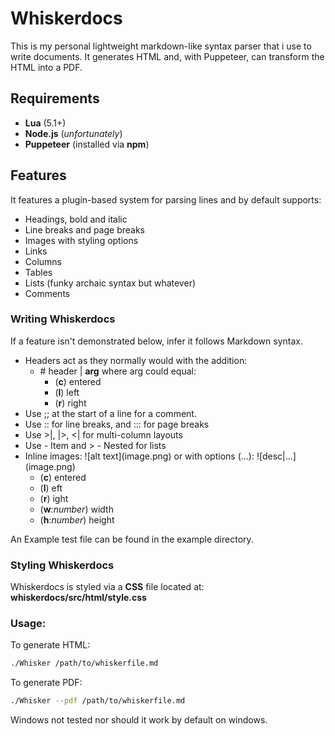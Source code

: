 # Whiskerdocs
This is my personal lightweight markdown-like syntax parser that i use to write documents.
It generates HTML and, with Puppeteer, can transform the HTML into a PDF.

## Requirements
- **Lua** (5.1+)
- **Node.js** (*unfortunately*)
- **Puppeteer** (installed via **npm**)

## Features
It features a plugin-based system for parsing lines and by default
supports:
- Headings, bold and italic
- Line breaks and page breaks
- Images with styling options
- Links
- Columns
- Tables
- Lists (funky archaic syntax but whatever)
- Comments
### Writing Whiskerdocs
If a feature isn't demonstrated below, infer it follows Markdown syntax.
- Headers act as they normally would with the addition:
    - \# header | **arg** where arg could equal:
        - (**c**) entered
        - (**l**) left
        - (**r**) right
- Use ;; at the start of a line for a comment.
- Use :: for line breaks, and ::: for page breaks
- Use >|, |>, <| for multi-column layouts
- Use - Item and > - Nested for lists
- Inline images: \!\[alt text\](image.png) or with options (...): \!\[desc|...\](image.png)
  - (**c**) entered
  - (**l**) eft
  - (**r**) ight
  - (**w**:*number*) width
  - (**h**:*number*) height

An Example test file can be found in the example directory.

### Styling Whiskerdocs
Whiskerdocs is styled via a **CSS** file located at:
**whiskerdocs/src/html/style.css**


### Usage:

To generate HTML:
```sh
./Whisker /path/to/whiskerfile.md
```

To generate PDF:
```sh
./Whisker --pdf /path/to/whiskerfile.md
```

Windows not tested nor should it work by default on windows.
